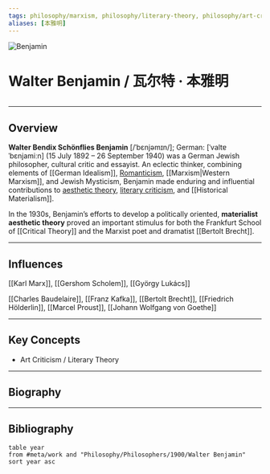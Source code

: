 ```yaml
---
tags: philosophy/marxism, philosophy/literary-theory, philosophy/art-criticism, meta/people/philosopher
aliases: [本雅明]
---
```


![Benjamin](https://upload.wikimedia.org/wikipedia/commons/thumb/c/cc/Walter_Benjamin_vers_1928.jpg/440px-Walter_Benjamin_vers_1928.jpg)

# Walter Benjamin / 瓦尔特 · 本雅明

```toc
```

---

## Overview

**Walter Bendix Schönflies Benjamin** [/ˈbɛnjəmɪn/]; German: [ˈvaltɐ ˈbɛnjamiːn] (15 July 1892 – 26 September 1940) was a German Jewish philosopher, cultural critic and essayist. An eclectic thinker, combining elements of [[German Idealism]], [Romanticism](https://www.wikiwand.com/en/Romanticism), [[Marxism|Western Marxism]], and Jewish Mysticism, Benjamin made enduring and influential contributions to [aesthetic theory](https://www.wikiwand.com/en/Aesthetics "Aesthetics"), [literary criticism](https://www.wikiwand.com/en/Literary_criticism), and [[Historical Materialism]].

In the 1930s, Benjamin’s efforts to develop a politically oriented, **materialist aesthetic theory** proved an important stimulus for both the Frankfurt School of [[Critical Theory]] and the Marxist poet and dramatist [[Bertolt Brecht]].

---

## Influences
[[Karl Marx]], [[Gershom Scholem]], [[György Lukács]]

[[Charles Baudelaire]], [[Franz Kafka]], [[Bertolt Brecht]], [[Friedrich Hölderlin]], [[Marcel Proust]], [[Johann Wolfgang von Goethe]]

---

## Key Concepts
- Art Criticism / Literary Theory


---

## Biography

---

## Bibliography

```dataview
table year
from #meta/work and "Philosophy/Philosophers/1900/Walter Benjamin"
sort year asc
```
